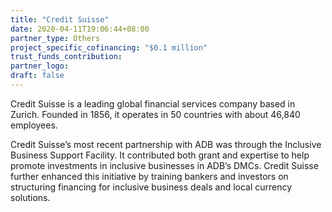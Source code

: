 ```yaml
---
title: "Credit Suisse"
date: 2020-04-11T19:06:44+08:00
partner_type: Others
project_specific_cofinancing: "$0.1 million"
trust_funds_contribution: 
partner_logo:
draft: false
---
```


Credit Suisse is a leading global financial services company based in Zurich. Founded in 1856, it operates in 50 countries with about 46,840 employees.   

Credit Suisse’s most recent partnership with ADB was through the Inclusive Business Support Facility. It contributed both grant and expertise to help promote investments in inclusive businesses in ADB’s DMCs. Credit Suisse further enhanced this initiative by training bankers and investors on structuring financing for inclusive business deals and local currency solutions. 

